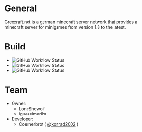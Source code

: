 # General

Grexcraft.net is a german minecraft server network that provides a minecraft server for minigames from version 1.8 to the latest.

# Build

- ![GitHub Workflow Status](https://img.shields.io/github/actions/workflow/status/grexcraft/CloudSystemService/main.yml?label=CloudSystemService&logo=github&style=flat-square)
- ![GitHub Workflow Status](https://img.shields.io/github/actions/workflow/status/grexcraft/CloudSystemBungee/maven-publish.yml?label=CloudSystemBungee&logo=github&style=flat-square)
- ![GitHub Workflow Status](https://img.shields.io/github/actions/workflow/status/grexcraft/CloudSystemPlugin/maven-publish.yml?label=CloudSystemPlugin&logo=github&style=flat-square)


# Team

 - Owner:
   - LoneShewolf
   - iguessimerika
 - Developer:
   - Coernerbrot ( [@konrad2002](https://weiss-konrad.de) )
